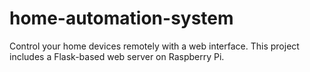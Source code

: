 # home-automation-system
Control your home devices remotely with a web interface. This project includes a Flask-based web server on Raspberry Pi.
